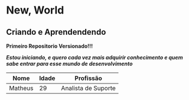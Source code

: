 # New, World
## Criando e Aprendendendo

__**Primeiro Repositorio Versionado!!!**__

__*Estou iniciando, e quero cada vez mais adquirir conhecimento e quem sabe entrar para esse mundo de desenvolvimento*__

Nome | Idade | Profissão
---|---|---
Matheus | 29 | Analista de Suporte
